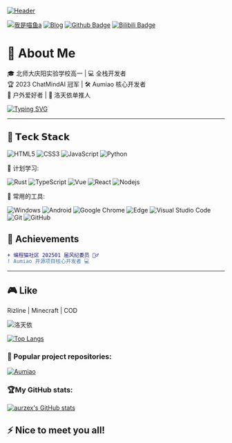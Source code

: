 <!-- 动态效果 -->

[![Header](https://capsule-render.vercel.app/api?type=waving&color=66ccff&height=280&section=header&text=Aurzex&fontSize=70&animation=fadeIn&fontColor=ffffff)](https://aurzex.top)

<!-- 个人资料徽标 -->

[![我是喵鱼a](https://img.shields.io/badge/我是喵鱼a-66ccff)](https://github.com/aurzex/)
[![Blog](https://img.shields.io/badge/Website-white?&logo=Hexo)]("aurzex.top")
[![Github Badge](https://img.shields.io/badge/-Github%20-black?style=flat&logo=Github&logoColor=white)](https://github.com/aurzex/)
[![Bilibili Badge](https://img.shields.io/badge/Bilibili-pink?style=flat&logo=bilibili&logoColor=white)](https://space.bilibili.com/1940383037)

# 🚀 About Me

🎓 北师大庆阳实验学校高一 | 💻 全栈开发者  
🏆 2023 ChatMindAI 冠军 | 🛠️ Aumiao 核心开发者  
🌄 户外爱好者 | 🎵 洛天依单推人

[![Typing SVG](<https://readme-typing-svg.demolab.com?font=Fira+Code&size=22&duration=3000&pause=1000&color=66CCFF&center=true&vCenter=true&width=600&lines=console.log(%22Hello+Digital+World%22);while(true){keepCoding()}>)](https://git.io/typing-svg)

---

## 🧰 𝗧𝗲𝗰𝗸 𝗦𝘁𝗮𝗰𝗸

![HTML5](https://img.shields.io/badge/-HTML5-E34F26?style=flat-square&logo=html5&logoColor=white)
![CSS3](https://img.shields.io/badge/-CSS3-1572B6?style=flat-square&logo=css3)
![JavaScript](https://img.shields.io/badge/-JavaScript-oringe?style=flat-square&logo=javascript)
![Python](https://img.shields.io/badge/-Python-pink?style=flat-square&logo=Python)

🧠 计划学习:

![Rust](https://img.shields.io/badge/Rust-2E67D3.svg?style=style=flat-square&logo=rust&logoColor=yellow)
![TypeScript](https://img.shields.io/badge/typescript-%23007ACC.svg?style=flat-square&logo=typescript&logoColor=white)
![Vue](https://img.shields.io/badge/-Vue.js-3f745c?style=flat-square&logo=Vue.js)
![React](https://img.shields.io/badge/-React-07afd9?style=flat-square&logo=React)
![Nodejs](https://img.shields.io/badge/-Nodejs-c0ebd?style=flat-square&logo=Node.js)

🧰 常用的工具:

![Windows](https://img.shields.io/badge/Windows-0078D6?style=flat-square&logo=windows&logoColor=white)
![Android](https://img.shields.io/badge/Android-3DDC84?style=flat-square&logo=android&logoColor=white)
![Google Chrome](https://img.shields.io/badge/Chrome-4285F4?style=flat-square&logo=GoogleChrome&logoColor=white)
![Edge](https://img.shields.io/badge/Edge-0078D7?style=flat-square&logo=Microsoft-edge&logoColor=white)
![Visual Studio Code](https://img.shields.io/badge/-Visual%20Studio%20Code-007ACC?style=flat-square&logo=Visual%20Studio%20Code&logoColor=fff)
![Git](https://img.shields.io/badge/-Git-FCC624?style=flat-square&logo=git)
![GitHub](https://img.shields.io/badge/-GitHub-pink?style=flat-square&logo=github)

## 🏅 Achievements

```diff
+ 编程猫社区 202501 届风纪委员 👮♂️
! Aumiao 开源项目核心开发者 💻
```

---

## 🎮 Like

Rizline | Minecraft | COD

<img src="https://img.shields.io/badge/-%E2%9D%A4%EF%B8%8F_%E6%B4%9B%E5%A4%A9%E4%BE%9D_%E2%9D%A4%EF%B8%8F-ff66c4?style=for-the-badge" alt="洛天依">

[![Top Langs](https://github-readme-stats.vercel.app/api/top-langs/?username=aurzex)](https://github.com/anuraghazra/github-readme-stats)

### 🚀 Popular project repositories:

[![Aumiao](https://github-readme-stats.vercel.app/api/pin/?username=aurzex&repo=Aumiao&theme=shadow_blue)](https://github.com/aurzex/Aumiao)

### 🏆My GitHub stats:

[![aurzex's GitHub stats](https://github-readme-stats.vercel.app/api?username=aurzex&show_icons=true&theme=vue)](https://github.com/aurzex)

## ⚡ Nice to meet you all!

